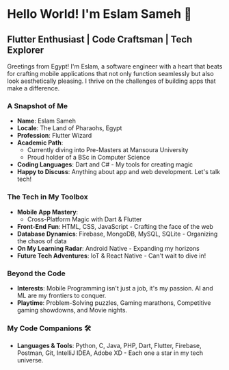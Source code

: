 
# Hello World! I'm Eslam Sameh 👋

## Flutter Enthusiast | Code Craftsman | Tech Explorer

Greetings from Egypt! I'm Eslam, a software engineer with a heart that beats for crafting mobile applications that not only function seamlessly but also look aesthetically pleasing. I thrive on the challenges of building apps that make a difference.

### A Snapshot of Me

- **Name**: Eslam Sameh
- **Locale**: The Land of Pharaohs, Egypt
- **Profession**: Flutter Wizard
- **Academic Path**:
  - Currently diving into Pre-Masters at Mansoura University
  - Proud holder of a BSc in Computer Science
- **Coding Languages**: Dart and C# - My tools for creating magic
- **Happy to Discuss**: Anything about app and web development. Let's talk tech!

### The Tech in My Toolbox

- **Mobile App Mastery**: 
  - Cross-Platform Magic with Dart & Flutter
- **Front-End Fun**: HTML, CSS, JavaScript - Crafting the face of the web
- **Database Dynamics**: Firebase, MongoDB, MySQL, SQLite - Organizing the chaos of data
- **On My Learning Radar**: Android Native - Expanding my horizons
- **Future Tech Adventures**: IoT & React Native - Can't wait to dive in!

### Beyond the Code

- **Interests**: Mobile Programming isn't just a job, it's my passion. AI and ML are my frontiers to conquer.
- **Playtime**: Problem-Solving puzzles, Gaming marathons, Competitive gaming showdowns, and Movie nights.

### My Code Companions 🛠

- **Languages & Tools**: Python, C, Java, PHP, Dart, Flutter, Firebase, Postman, Git, IntelliJ IDEA, Adobe XD - Each one a star in my tech universe.

